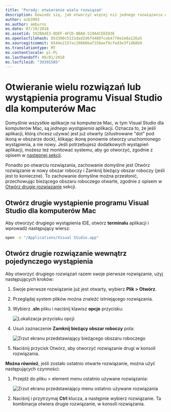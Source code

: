 ```yaml
---
title: 'Porady: otwieranie wielu rozwiązań'
description: Dowiedz się, jak otworzyć więcej niż jednego rozwiązania w programie Visual Studio dla komputerów Mac i jak otworzyć więcej niż jedno wystąpienie aplikacji.
author: asb3993
ms.author: amburns
ms.date: 07/19/2018
ms.assetid: 592BA4E3-8DEF-4FCD-8BA0-519A4CEEE03E
ms.openlocfilehash: 85d300c5131dad2d6f4480fceb4770e2e8a126a5
ms.sourcegitcommit: b544e2157ac20866baf158eef9cfed3e3f1d68b9
ms.translationtype: MT
ms.contentlocale: pl-PL
ms.lasthandoff: 08/01/2018
ms.locfileid: "39391585"
---
```

# <a name="opening-multiple-solutions-or-instances-of-visual-studio-for-mac"></a>Otwieranie wielu rozwiązań lub wystąpienia programu Visual Studio dla komputerów Mac

Domyślnie wszystkie aplikacje na komputerze Mac, w tym Visual Studio dla komputerów Mac, są _jednego wystąpienia_ aplikacji. Oznacza to, że jeśli aplikacji, którą chcesz używać jest już otwarty (zilustrowane "dot" pod ikoną w obszarze dock), klikając ikonę ponownie otworzy uruchomionego wystąpienia, a nie nowy.  Jeśli potrzebujesz dodatkowych wystąpień aplikacji, możesz też monitować systemu, aby go otworzyć, zgodnie z opisem w [następnej sekcji](#open-a-second-instance-of-visual-studio-for-mac).

Ponadto po otwarciu rozwiązania, zachowanie domyślne jest Otwórz rozwiązanie w nowy obszar roboczy i Zamknij bieżący obszar roboczy (jeśli jest to konieczne). To zachowanie domyślne można przesłonić, przechowując bieżącego obszaru roboczego otwarte, zgodnie z opisem w [Otwórz drugie rozwiązanie](#open-a-second-solution-inside-a-single-instance) sekcji.

## <a name="open-a-second-instance-of-visual-studio-for-mac"></a>Otwórz drugie wystąpienie programu Visual Studio dla komputerów Mac

Aby otworzyć drugiego wystąpienia IDE, otwórz **terminalu** aplikacji i wprowadź następujący wiersz:

```bash
open -n "/Applications/Visual Studio.app"
```

## <a name="open-a-second-solution-inside-a-single-instance"></a>Otwórz drugie rozwiązanie wewnątrz pojedynczego wystąpienia

Aby otworzyć drugiego rozwiązań razem swoje pierwsze rozwiązanie, użyj następujących kroków:

1. Swoje pierwsze rozwiązanie już jest otwarty, wybierz **Plik > Otwórz**.
2. Przeglądaj system plików można znaleźć istniejącego rozwiązania.
3. Wybierz **.sln** pliku i naciśnij klawisz **opcje** przycisku:
    
    ![Lokalizacja przycisku opcji](media/open-multiple-solutions-image3.png)
4. Usuń zaznaczenie **Zamknij bieżący obszar roboczy** pola:

    ![Zrzut ekranu przedstawiający bieżącego obszaru roboczego](media/open-multiple-solutions-image1.png)

1. Naciśnij przycisk Otwórz, aby otworzyć rozwiązanie drugi w konsoli rozwiązania.

**Można również**, jeśli zostało ostatnio otwarte rozwiązanie, można użyć następujących czynności:

1. Przejdź do pliku > element menu ostatnio używane rozwiązania:

    ![Zrzut ekranu przedstawiający menu ostatnio używane rozwiązania](media/open-multiple-solutions-image2.png)

1. Naciśnij i przytrzymaj **Ctrl** klucza, a następnie wybierz rozwiązanie. Ta kombinacja otwiera drugie rozwiązanie, w konsoli rozwiązania.
